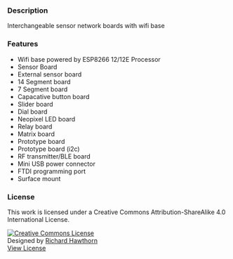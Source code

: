 ### Description

Interchangeable sensor network boards with wifi base

### Features

- Wifi base powered by ESP8266 12/12E Processor
- Sensor Board
- External sensor board
- 14 Segment board
- 7 Segment board
- Capacative button board
- Slider board
- Dial board
- Neopixel LED board
- Relay board
- Matrix board
- Prototype board
- Prototype board (i2c)
- RF transmitter/BLE board
- Mini USB power connector
- FTDI programming port
- Surface mount

### License

This work is licensed under a Creative Commons Attribution-ShareAlike 4.0 International License.

<a rel="license" href="http://creativecommons.org/licenses/by-sa/4.0/"><img alt="Creative Commons License" style="border-width:0" src="https://i.creativecommons.org/l/by-sa/4.0/88x31.png" /></a><br />
Designed by <a xmlns:cc="http://creativecommons.org/ns#" href="http://www.richardhawthorn.com" property="cc:attributionName" rel="cc:attributionURL" target="_blank">Richard Hawthorn</a><br />
<a rel="license" href="http://creativecommons.org/licenses/by-sa/4.0/" target="_blank">View License</a>
